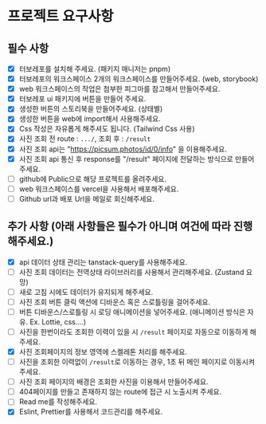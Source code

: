 # 프로젝트 요구사항

## 필수 사항

- [x] 터보레포를 설치해 주세요. (패키지 매니저는 pnpm)
- [x] 터보레포의 워크스페이스 2개의 워크스페이스를 만들어주세요. (web, storybook)
- [x] web 워크스페이스의 작업은 첨부한 피그마를 참고해서 만들어주세요.
- [x] 터보레포 ui 패키지에 버튼을 만들어 주세요.
- [x] 생성한 버튼의 스토리북을 만들어주세요. (상태별)
- [x] 생성한 버튼을 web에 import해서 사용해주세요.
- [x] Css 작성은 자유롭게 해주셔도 됩니다. (Tailwind Css 사용)
- [x] 사진 조회 전 route : `.../`, 조회 후 : `/result`
- [x] 사진 조회 api는 "https://picsum.photos/id/0/info" 을 이용해주세요.
- [x] 사진 조회 api 통신 후 response를 "/result" 페이지에 전달하는 방식으로 만들어주세요.
- [ ] github에 Public으로 해당 프로젝트를 올려주세요.
- [ ] web 워크스페이스를 vercel을 사용해서 배포해주세요.
- [ ] Github url과 배포 Url을 메일로 회신해주세요.

## 추가 사항 (아래 사항들은 필수가 아니며 여건에 따라 진행해주세요.)

- [x] api 데이터 상태 관리는 tanstack-query를 사용해주세요.
- [ ] 사진 조회 데이터는 전역상태 라이브러리를 사용해서 관리해주세요. (Zustand 요망)
- [ ] 새로 고침 시에도 데이터가 유지되게 해주세요.
- [ ] 사진 조회 버튼 클릭 액션에 디바운스 혹은 스로틀링을 걸어주세요.
- [ ] 버튼 디바운스/스로틀링 시 로딩 애니메이션을 넣어주세요. (애니메이션 방식은 자유. Ex. Lottie, css….)
- [ ] 사진을 한번이라도 조회한 이력이 있을 시 `/result` 페이지로 자동으로 이동하게 해주세요.
- [x] 사진 조회페이지의 정보 영역에 스켈레톤 처리를 해주세요.
- [ ] 사진을 조회한 이력없이 `/result`로 이동하는 경우, 1초 뒤 메인 페이지로 이동시켜주세요.
- [ ] 사진 조회 페이지의 배경은 조회한 사진을 이용해서 만들어주세요.
- [ ] 404페이지를 만들고 존재하지 않는 route에 접근 시 노출시켜 주세요.
- [ ] Read me를 작성해주세요.
- [x] Eslint, Prettier를 사용해서 코드관리를 해주세요.
